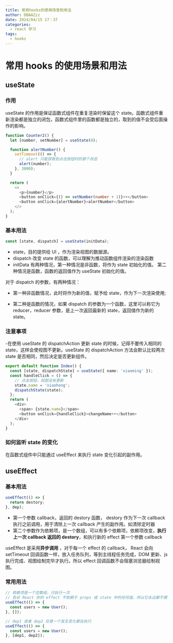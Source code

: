 ```yaml
---
title: 常用hooks的使用场景和用法
author: DBAAZzz
date: 2024/04/15 17：37
categories:
  - react 学习
tags:
  - hooks
---
```


# 常用 hooks 的使用场景和用法

## useState

### 作用

useState 的作用是保证函数式组件在重复渲染时保留这个 state。函数式组件重新渲染都是独立的闭包，函数式组件里的函数都是独立的，取到的值不会受后面操作的影响。

```ts
function Counter2() {
  let [number, setNumber] = useState(0);

  function alertNumber() {
    setTimeout(() => {
      // alert 只能获取到点击按钮时的那个状态
      alert(number);
    }, 3000);
  }

  return (
    <>
      <p>{number}</p>
      <button onClick={() => setNumber(number + 1)}>+</button>
      <button onClick={alertNumber}>alertNumber</button>
    </>
  );
}
```

### 基本用法

```ts
const [state, dispatch] = useState(initData);
```

- state，目的提供给 UI ，作为渲染视图的数据源。
- dispatch 改变 state 的函数，可以理解为推动函数组件渲染的渲染函数
- initData 有两种情况，第一种情况是非函数，将作为 state 初始化的值。 第二种情况是函数，函数的返回值作为 useState 初始化的值。

对于 dispatch 的参数，有两种情况：

- 第一种非函数情况，此时将作为新的值，赋予给 state，作为下一次渲染使用;

- 第二种是函数的情况，如果 dispatch 的参数为一个函数，这里可以称它为 reducer，reducer 参数，是上一次返回最新的 state，返回值作为新的 state。

### 注意事项

-在使用 useState 的 dispatchAction 更新 state 的时候，记得不要传入相同的 state，这样会使视图不更新。useState 的 dispatchAction 方法会默认比较两次 state 是否相同，然后决定是否更新组件。

```ts
export default function Index() {
  const [state, dispatchState] = useState({ name: 'xiaoming' });
  const handleClick = () => {
    // 点击按钮，视图没有更新
    state.name = 'xiaohong';
    dispatchState(state);
  };
  return (
    <div>
      <span> {state.name}</span>
      <button onClick={handleClick}>changeName++</button>
    </div>
  );
}
```

### 如何监听 state 的变化

在函数式组件中只能通过 useEffect 来执行 state 变化引起的副作用。

## useEffect

### 基本用法

```ts
useEffect(() => {
  return destory;
}, dep);
```

- 第一个参数 callback，返回的 destory 函数， destory 作为下一次 callback 执行之前调用，用于清除上一次 callback 产生的副作用。如清除定时器
- 第二个参数作为依赖项，是一个数组，可以有多个依赖项，依赖项改变，**执行上一次 callback 返回的 destory**，和执行新的 effect 第一个参数 callback

useEffect 是采用**异步调用** ，对于每一个 effect 的 callback， React 会向 setTimeout 回调函数一样，放入任务队列，等到主线程任务完成，DOM 更新、js 执行完成、视图绘制完毕才执行。所以 effect 回调函数不会阻塞浏览器绘制视图。

### 常用用法

```ts
// 依赖项是一个空数组，只执行一次
// 告诉 React 你的 effect 不依赖于 props 或 state 中的任何值，所以它永远都不需要重复执行
useEffect(() => {
  const users = new User();
}, []);

// dep1 或者 dep2 任意一个发生变化都会执行
useEffect(() => {
  const users = new User();
}, [dep1, dep2]);
```

